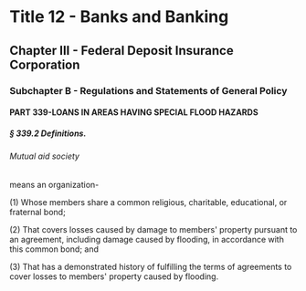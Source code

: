 
# Title 12 - Banks and Banking
## Chapter III - Federal Deposit Insurance Corporation
### Subchapter B - Regulations and Statements of General Policy
#### PART 339-LOANS IN AREAS HAVING SPECIAL FLOOD HAZARDS
##### § 339.2 Definitions.
###### Mutual aid society

means an organization-

(1) Whose members share a common religious, charitable, educational, or fraternal bond;

(2) That covers losses caused by damage to members' property pursuant to an agreement, including damage caused by flooding, in accordance with this common bond; and

(3) That has a demonstrated history of fulfilling the terms of agreements to cover losses to members' property caused by flooding.
